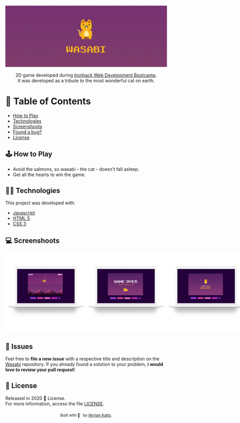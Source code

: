 <!-- VARS -->

[logo-url]: https://github.com/myriankatto/project-1/blob/master/images/header.gif?raw=true

<!-- VARS -->

<div align="center">

![Wasabi][logo-url]

2D game developed during <a href="https://www.ironhack.com/en/web-development/lisbon" target="_blank">Ironhack Web Development Bootcamp</a>.</br>
It was developed as a tribute to the most wonderful cat on earth. 

</div>

# :pushpin: Table of Contents

* [How to Play](#how-to-play)
* [Technologies](#technologies)
* [Screenshoots](#screenshoot)
* [Found a bug?](#bugs)
* [License](#closed_book-license)


## 🕹️ How to Play <a name="how-to-play"></a>

* Avoid the salmons, so wasabi - the cat -  doesn't fall asleep.
* Get all the hearts to win the game.


## 👩‍💻 Technologies <a name="technologies"></a>

This project was developed with:
<ul>
  <li><a href="https://www.javascript.com/">Javascript</a></li>
  <li><a href="https://developer.mozilla.org/pt-BR/docs/Web/Guide/HTML/HTML5">HTML 5</a></li>
  <li><a href="https://developer.mozilla.org/es/docs/Web/CSS">CSS 3</a></li>
</ul>

## :computer: Screenshoots <a name="screenshoots"></a>

<div style="display: flex; flex-direction: 'row'; align-items: 'center';">
   <img src="https://github.com/myriankatto/project-1/blob/master/images/3.png?raw=true" width="250px">
   <img src="https://github.com/myriankatto/project-1/blob/master/images/2.png?raw=true" width="250px">
   <img src="https://github.com/myriankatto/project-1/blob/master/images/4.png?raw=true" width="250px">

</div>


## :bug: Issues <a name="bugs"></a>
Feel free to **file a new issue** with a respective title and description on the [Wasabi](https://github.com/myriankatto/wasabi/issues) repository. If you already found a solution to your problem, **i would love to review your pull request**!

## :closed_book: License

Released in 2020 :closed_book: License. <br> For more information, access the file [LICENSE](https://github.com/myriankatto/wasabi/blob/master/LICENSE).

<div align="center">
<sub>Built with 🖤 &nbsp; by <a href="https://github.com/myriankatto">Myrian Katto</a>.
  </sub>
  </div>
  </div>
